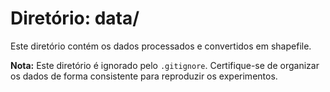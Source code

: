 # Diretório: data/

Este diretório contém os dados  processados e convertidos em shapefile.




**Nota:** Este diretório é ignorado pelo `.gitignore`. Certifique-se de organizar os dados de forma consistente para reproduzir os experimentos.
